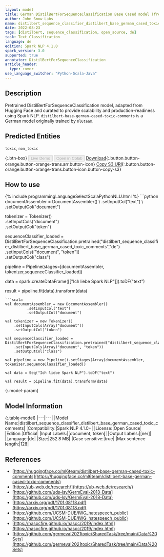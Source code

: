 ```yaml
---
layout: model
title: German DistilBertForSequenceClassification Base Cased model (from ml6team)
author: John Snow Labs
name: distilbert_sequence_classifier_distilbert_base_german_cased_toxic_comments
date: 2022-08-23
tags: [distilbert, sequence_classification, open_source, de]
task: Text Classification
language: de
edition: Spark NLP 4.1.0
spark_version: 3.0
supported: true
annotator: DistilBertForSequenceClassification
article_header:
  type: cover
use_language_switcher: "Python-Scala-Java"
---
```


## Description

Pretrained DistilBertForSequenceClassification model, adapted from Hugging Face and curated to provide scalability and production-readiness using Spark NLP. `distilbert-base-german-cased-toxic-comments` is a German model originally trained by `ml6team`.

## Predicted Entities

`toxic`, `non_toxic`

{:.btn-box}
<button class="button button-orange" disabled>Live Demo</button>
<button class="button button-orange" disabled>Open in Colab</button>
[Download](https://s3.amazonaws.com/auxdata.johnsnowlabs.com/public/models/distilbert_sequence_classifier_distilbert_base_german_cased_toxic_comments_de_4.1.0_3.0_1661277647839.zip){:.button.button-orange.button-orange-trans.arr.button-icon}
[Copy S3 URI](s3://auxdata.johnsnowlabs.com/public/models/distilbert_sequence_classifier_distilbert_base_german_cased_toxic_comments_de_4.1.0_3.0_1661277647839.zip){:.button.button-orange.button-orange-trans.button-icon.button-copy-s3}

## How to use



<div class="tabs-box" markdown="1">
{% include programmingLanguageSelectScalaPythonNLU.html %}
```python
documentAssembler = DocumentAssembler() \
        .setInputCol("text") \
        .setOutputCol("document")

tokenizer = Tokenizer() \
    .setInputCols("document") \
    .setOutputCol("token")

sequenceClassifier_loaded = DistilBertForSequenceClassification.pretrained("distilbert_sequence_classifier_distilbert_base_german_cased_toxic_comments","de") \
    .setInputCols(["document", "token"]) \
    .setOutputCol("class")

pipeline = Pipeline(stages=[documentAssembler, tokenizer,sequenceClassifier_loaded])

data = spark.createDataFrame([["Ich liebe Spark NLP"]]).toDF("text")

result = pipeline.fit(data).transform(data)
```
```scala
val documentAssembler = new DocumentAssembler() 
          .setInputCol("text") 
          .setOutputCol("document")

val tokenizer = new Tokenizer() 
    .setInputCols(Array("document"))
    .setOutputCol("token")

val sequenceClassifier_loaded = DistilBertForSequenceClassification.pretrained("distilbert_sequence_classifier_distilbert_base_german_cased_toxic_comments","de") 
    .setInputCols(Array("document", "token")) 
    .setOutputCol("class")

val pipeline = new Pipeline().setStages(Array(documentAssembler, tokenizer,sequenceClassifier_loaded))

val data = Seq("Ich liebe Spark NLP").toDF("text")

val result = pipeline.fit(data).transform(data)
```
</div>

{:.model-param}
## Model Information

{:.table-model}
|---|---|
|Model Name:|distilbert_sequence_classifier_distilbert_base_german_cased_toxic_comments|
|Compatibility:|Spark NLP 4.1.0+|
|License:|Open Source|
|Edition:|Official|
|Input Labels:|[document, token]|
|Output Labels:|[ner]|
|Language:|de|
|Size:|252.8 MB|
|Case sensitive:|true|
|Max sentence length:|128|

## References

- [https://huggingface.co/ml6team/distilbert-base-german-cased-toxic-comments](https://huggingface.co/ml6team/distilbert-base-german-cased-toxic-comments)
- [https://ub-web.de/research/](https://ub-web.de/research/)
- [https://github.com/uds-lsv/GermEval-2018-Data](https://github.com/uds-lsv/GermEval-2018-Data)
- [https://arxiv.org/pdf/1701.08118.pdf](https://arxiv.org/pdf/1701.08118.pdf)
- [https://github.com/UCSM-DUE/IWG_hatespeech_public](https://github.com/UCSM-DUE/IWG_hatespeech_public)
- [https://hasocfire.github.io/hasoc/2019/index.html](https://hasocfire.github.io/hasoc/2019/index.html)
- [https://github.com/germeval2021toxic/SharedTask/tree/main/Data%20Sets](https://github.com/germeval2021toxic/SharedTask/tree/main/Data%20Sets)